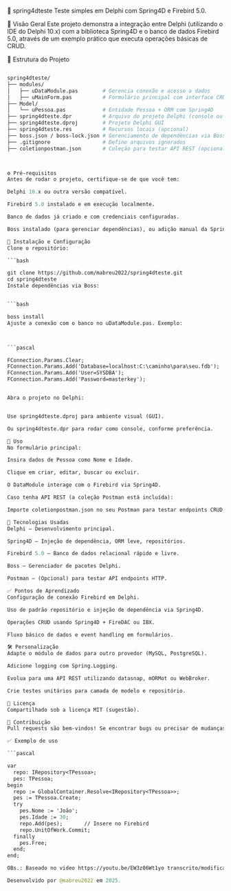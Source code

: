 🧪 spring4dteste
Teste simples em Delphi com Spring4D e Firebird 5.0.

📌 Visão Geral
Este projeto demonstra a integração entre Delphi (utilizando o IDE do Delphi 10.x) com a biblioteca Spring4D e o banco de dados Firebird 5.0, através de um exemplo prático que executa operações básicas de CRUD.

📂 Estrutura do Projeto
```graphql

spring4dteste/
├── modules/
│   ├── uDataModule.pas        # Gerencia conexão e acesso a dados
│   ├── uMainForm.pas          # Formulário principal com interface CRUD
├── Model/
│   └── uPessoa.pas            # Entidade Pessoa + ORM com Spring4D
├── spring4dteste.dpr          # Arquivo do projeto Delphi (console ou GUI)
├── spring4dteste.dproj        # Projeto Delphi GUI
├── spring4dteste.res          # Recursos locais (opcional)
├── boss.json / boss-lock.json # Gerenciamento de dependências via Boss
├── .gitignore                 # Define arquivos ignorados
├── coletionpostman.json       # Coleção para testar API REST (opcional)



⚙️ Pré-requisitos
Antes de rodar o projeto, certifique-se de que você tem:

Delphi 10.x ou outra versão compatível.

Firebird 5.0 instalado e em execução localmente.

Banco de dados já criado e com credenciais configuradas.

Boss instalado (para gerenciar dependências), ou adição manual da Spring4D à sua Search Path.

🔧 Instalação e Configuração
Clone o repositório:

```bash

git clone https://github.com/mabreu2022/spring4dteste.git
cd spring4dteste
Instale dependências via Boss:


```bash

boss install
Ajuste a conexão com o banco no uDataModule.pas. Exemplo:



```pascal

FConnection.Params.Clear;
FConnection.Params.Add('Database=localhost:C:\caminho\para\seu.fdb');
FConnection.Params.Add('User=SYSDBA');
FConnection.Params.Add('Password=masterkey');


Abra o projeto no Delphi:


Use spring4dteste.dproj para ambiente visual (GUI).

Ou spring4dteste.dpr para rodar como console, conforme preferência.

🚀 Uso
No formulário principal:

Insira dados de Pessoa como Nome e Idade.

Clique em criar, editar, buscar ou excluir.

O DataModule interage com o Firebird via Spring4D.

Caso tenha API REST (a coleção Postman está incluída):

Importe coletionpostman.json no seu Postman para testar endpoints CRUD.

🧱 Tecnologias Usadas
Delphi – Desenvolvimento principal.

Spring4D – Injeção de dependência, ORM leve, repositórios.

Firebird 5.0 – Banco de dados relacional rápido e livre.

Boss – Gerenciador de pacotes Delphi.

Postman – (Opcional) para testar API endpoints HTTP.

✅ Pontos de Aprendizado
Configuração de conexão Firebird em Delphi.

Uso de padrão repositório e injeção de dependência via Spring4D.

Operações CRUD usando Spring4D + FireDAC ou IBX.

Fluxo básico de dados e event handling em formulários.

🛠️ Personalização
Adapte o módulo de dados para outro provedor (MySQL, PostgreSQL).

Adicione logging com Spring.Logging.

Evolua para uma API REST utilizando datasnap, mORMot ou WebBroker.

Crie testes unitários para camada de modelo e repositório.

📄 Licença
Compartilhado sob a licença MIT (sugestão).

🤝 Contribuição
Pull requests são bem-vindos! Se encontrar bugs ou precisar de mudanças, abra uma issue e discutimos.

✅ Exemplo de uso

```pascal

var
  repo: IRepository<TPessoa>;
  pes: TPessoa;
begin
  repo := GlobalContainer.Resolve<IRepository<TPessoa>>;
  pes := TPessoa.Create;
  try
    pes.Nome := 'João';
    pes.Idade := 30;
    repo.Add(pes);       // Insere no Firebird
    repo.UnitOfWork.Commit;
  finally
    pes.Free;
  end;
end;

OBs.: Baseado no video https://youtu.be/EW3z06Wt1yo transcrito/modificado para Uso do Firebird 5.0.

Desenvolvido por @mabreu2022 em 2025.
